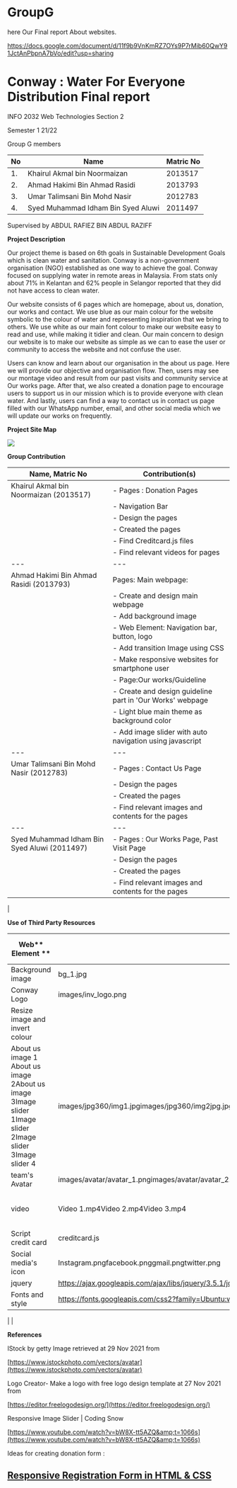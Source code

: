 # GroupG

here Our Final report About websites.


https://docs.google.com/document/d/11f9b9VnKmRZ7OYs9P7rMib60QwY91JctAnPbpnA7bVo/edit?usp=sharing

# Conway : Water For Everyone Distribution Final report

INFO 2032 Web Technologies Section 2

Semester 1 21/22

Group G members

| No | Name | Matric No |
| --- | --- | --- |
| 1. | Khairul Akmal bin Noormaizan | 2013517 |
| 2. | Ahmad Hakimi Bin Ahmad Rasidi | 2013793 |
| 3. | Umar Talimsani Bin Mohd Nasir | 2012783 |
| 4. | Syed Muhammad Idham Bin Syed Aluwi | 2011497 |

Supervised by ABDUL RAFIEZ BIN ABDUL RAZIFF

**Project Description**

Our project theme is based on 6th goals in Sustainable Development Goals which is clean water and sanitation. Conway is a non-government organisation (NGO) established as one way to achieve the goal. Conway focused on supplying water in remote areas in Malaysia. From stats only about 71% in Kelantan and 62% people in Selangor reported that they did not have access to clean water.

Our website consists of 6 pages which are homepage, about us, donation, our works and contact. We use blue as our main colour for the website symbolic to the colour of water and representing inspiration that we bring to others. We use white as our main font colour to make our website easy to read and use, while making it tidier and clean. Our main concern to design our website is to make our website as simple as we can to ease the user or community to access the website and not confuse the user.

Users can know and learn about our organisation in the about us page. Here we will provide our objective and organisation flow. Then, users may see our montage video and result from our past visits and community service at Our works page. After that, we also created a donation page to encourage users to support us in our mission which is to provide everyone with clean water. And lastly, users can find a way to contact us in contact us page filled with our WhatsApp number, email, and other social media which we will update our works on frequently.

**Project Site Map**

![](RackMultipart20220108-4-158ja2y_html_e047cba2bf9c4f3b.png)

**Group Contribution**

| **Name, Matric No** | **Contribution(s)** |
| --- | --- |
| Khairul Akmal bin Noormaizan (2013517) | - Pages : Donation Pages |
|  | - Navigation Bar |
|  | - Design the pages |
|  | - Created the pages |
|  | - Find Creditcard.js files |
|  | - Find relevant videos for pages |
 | --- | --- |
| Ahmad Hakimi Bin Ahmad Rasidi (2013793) | Pages: Main webpage: |
|  | - Create and design main webpage |
|  | - Add background image |
|  | - Web Element: Navigation bar, button, logo |
|  | - Add transition Image using CSS |
|  | - Make responsive websites for smartphone user |
|  | - Page:Our works/Guideline|
|  | - Create and design guideline part in &#39;Our Works&#39; webpage|
|  | - Light blue main theme as background color|
|  | - Add image slider with auto navigation using javascript|
 | --- | --- |
| Umar Talimsani Bin Mohd Nasir (2012783) |- Pages : Contact Us Page|
|  | - Design the pages |
|  | - Created the pages |
|  | -  Find relevant images and contents for the pages |
 | --- | --- |
| Syed Muhammad Idham Bin Syed Aluwi (2011497) |- Pages : Our Works Page, Past Visit Page|
|  | - Design the pages |
|  | - Created the pages |
|  | - Find relevant images and contents for the pages |
|


**Use of Third Party Resources**

| **Web**** Element **|** Name **|** Use of third party resources **|** Modification (if any)** |
| --- | --- | --- | --- |
| Background image | bg\_1.jpg | Taken from Google Image | - |
| Conway Logo | images/inv\_logo.png | FreeLogoDesign Website
 | Resize image and invert colour |
| About us image 1 About us image 2About us image 3Image slider 1Image slider 2Image slider 3Image slider 4 | images/jpg360/img1.jpgimages/jpg360/img2jpg.jpgimages/jpg360/img3jpg.jpgimages/img\_slider1images/img\_slider2images/img\_slider3images/img\_slider4 | Taken from Google Image | Resize image using Windows Photo |
| team&#39;s Avatar | images/avatar/avatar\_1.pngimages/avatar/avatar\_2.pngimages/avatar/avatar\_3.pngimages/avatar/avatar\_4.png | stock vector avatar website | Cropped avatar icon |
| video | Video 1.mp4Video 2.mp4Video 3.mp4 | Taken from youtube | Modified from youtube version |
| Script credit card | creditcard.js | Take from https://www.braemoor.co.uk/software/\_private/creditcard.js | - |
| Social media&#39;s icon | Instagram.pngfacebook.pnggmail.pngtwitter.png | Take from Google | - |
| jquery | https://ajax.googleapis.com/ajax/libs/jquery/3.5.1/jquery.min.js | Take from Google | - |
| Fonts and style | https://fonts.googleapis.com/css2?family=Ubuntu:wght@500&amp;display=swap |
 |
 |

**References**

IStock by getty Image retrieved at 29 Nov 2021 from

[https://www.istockphoto.com/vectors/avatar](https://www.istockphoto.com/vectors/avatar)

Logo Creator- Make a logo with free logo design template at 27 Nov 2021 from

[https://editor.freelogodesign.org/](https://editor.freelogodesign.org/)

Responsive Image Slider | Coding Snow

[https://www.youtube.com/watch?v=bW8X-tt5AZQ&amp;t=1066s](https://www.youtube.com/watch?v=bW8X-tt5AZQ&amp;t=1066s)

Ideas for creating donation form :

## [Responsive Registration Form in HTML &amp; CSS](https://youtu.be/okbByPWS1Xc)
